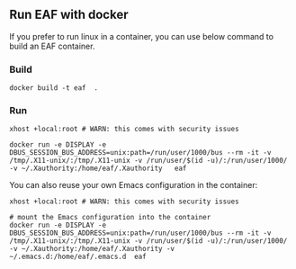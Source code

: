 ## Run EAF with docker

If you prefer to run linux in a container, you can use below command to build an EAF container.

### Build
```Shell
docker build -t eaf  .
```

### Run
```Shell
xhost +local:root # WARN: this comes with security issues

docker run -e DISPLAY -e DBUS_SESSION_BUS_ADDRESS=unix:path=/run/user/1000/bus --rm -it -v /tmp/.X11-unix/:/tmp/.X11-unix -v /run/user/$(id -u)/:/run/user/1000/ -v ~/.Xauthority:/home/eaf/.Xauthority   eaf
```
You can also reuse your own Emacs configuration in the container:

```Shell
xhost +local:root # WARN: this comes with security issues

# mount the Emacs configuration into the container
docker run -e DISPLAY -e DBUS_SESSION_BUS_ADDRESS=unix:path=/run/user/1000/bus --rm -it -v /tmp/.X11-unix/:/tmp/.X11-unix -v /run/user/$(id -u)/:/run/user/1000/ -v ~/.Xauthority:/home/eaf/.Xauthority -v ~/.emacs.d:/home/eaf/.emacs.d  eaf
```
